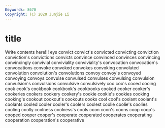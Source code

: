 ```yaml
---
Keywords: 8670
Copyright: (C) 2020 Junjie Li
---
```


# title

Write contents here!!!
eys 
convict
convict's 
convicted 
convicting 
conviction 
conviction's 
convictions 
convicts 
convince 
convinced 
convinces
convincing 
convincingly 
convivial 
conviviality 
conviviality's 
convocation 
convocation's 
convocations 
convoke 
convoked
convokes 
convoking 
convoluted 
convolution 
convolution's 
convolutions 
convoy 
convoy's 
convoyed 
convoying
convoys 
convulse 
convulsed 
convulses 
convulsing 
convulsion 
convulsion's 
convulsions 
convulsive 
convulsively
coo 
coo's 
cooed 
cooing 
cook 
cook's 
cookbook 
cookbook's 
cookbooks 
cooked
cooker 
cooker's 
cookeries 
cookers 
cookery 
cookery's 
cookie 
cookie's 
cookies 
cooking
cooking's 
cookout 
cookout's 
cookouts 
cooks 
cool 
cool's 
coolant 
coolant's 
coolants
cooled 
cooler 
cooler's 
coolers 
coolest 
coolie 
coolie's 
coolies 
cooling 
coolly
coolness 
coolness's 
cools 
coon 
coon's 
coons 
coop 
coop's 
cooped 
cooper
cooper's 
cooperate 
cooperated 
cooperates 
cooperating 
cooperation 
cooperation's 
cooperative 
